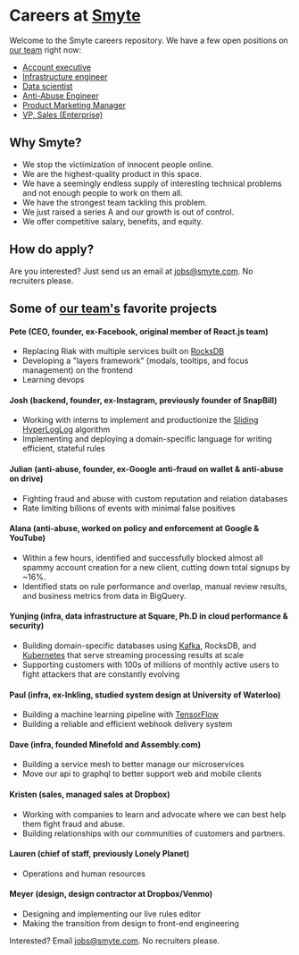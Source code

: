 # Careers at [Smyte](https://www.smyte.com/)

Welcome to the Smyte careers repository. We have a few open positions on [our team](https://www.smyte.com/team) right now:

  * [Account executive](./roles/Account_executive.md)
  * [Infrastructure engineer](./roles/Infrastructure_engineer.md)
  * [Data scientist](./roles/Data_scientist.md)
  * [Anti-Abuse Engineer](./roles/Anti_abuse_engineer.md)
  * [Product Marketing Manager](./roles/Product_Marketing_Manager.md)
  * [VP, Sales (Enterprise)](./roles/VP_Sales_Enterprise.md)

## Why Smyte?
* We stop the victimization of innocent people online.
* We are the highest-quality product in this space.
* We have a seemingly endless supply of interesting technical problems and not enough people to work on them all.
* We have the strongest team tackling this problem.
* We just raised a series A and our growth is out of control.
* We offer competitive salary, benefits, and equity.
 
## How do apply?

Are you interested? Just send us an email at jobs@smyte.com. No recruiters please.

## Some of [our team's](https://www.smyte.com/team) favorite projects

#### Pete (CEO, founder, ex-Facebook, original member of React.js team)
* Replacing Riak with multiple services built on [RocksDB](https://www.rocksdb.org/)
* Developing a "layers framework" (modals, tooltips, and focus management) on the frontend
* Learning devops
 
#### Josh (backend, founder, ex-Instagram, previously founder of SnapBill)
* Working with interns to implement and productionize the [Sliding HyperLogLog](https://hal.archives-ouvertes.fr/hal-00465313/file/sliding_HyperLogLog.pdf) algorithm
* Implementing and deploying a domain-specific language for writing efficient, stateful rules

#### Julian (anti-abuse, founder, ex-Google anti-fraud on wallet & anti-abuse on drive)
* Fighting fraud and abuse with custom reputation and relation databases
* Rate limiting billions of events with minimal false positives

#### Alana (anti-abuse, worked on policy and enforcement at Google & YouTube)
* Within a few hours, identified and successfully blocked almost all spammy account creation for a new client, cutting down total signups by ~16%.
* Identified stats on rule performance and overlap, manual review results, and business metrics from data in BigQuery.

#### Yunjing (infra, data infrastructure at Square, Ph.D in cloud performance & security)
* Building domain-specific databases using [Kafka](http://kafka.apache.org/), RocksDB, and [Kubernetes](http://kubernetes.io/) that serve streaming processing results at scale
* Supporting customers with 100s of millions of monthly active users to fight attackers that are constantly evolving

#### Paul (infra, ex-Inkling, studied system design at University of Waterloo)
* Building a machine learning pipeline with [TensorFlow](https://www.tensorflow.org/)
* Building a reliable and efficient webhook delivery system

#### Dave (infra, founded Minefold and Assembly.com)
* Building a service mesh to better manage our microservices
* Move our api to graphql to better support web and mobile clients

#### Kristen (sales, managed sales at Dropbox)
* Working with companies to learn and advocate where we can best help them fight fraud and abuse.
* Building relationships with our communities of customers and partners.

#### Lauren (chief of staff, previously Lonely Planet)
* Operations and human resources

#### Meyer (design, design contractor at Dropbox/Venmo)
* Designing and implementing our live rules editor
* Making the transition from design to front-end engineering

Interested? Email jobs@smyte.com. No recruiters please.
